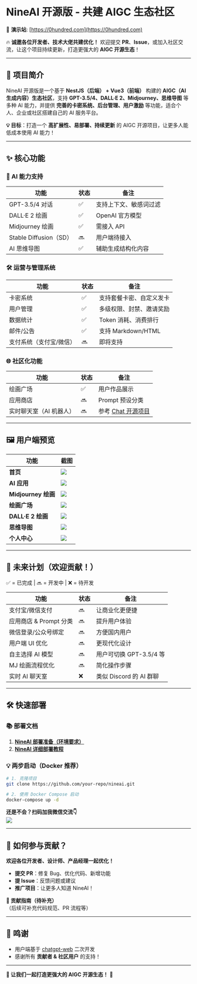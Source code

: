 # **NineAI 开源版 - 共建 AIGC 生态社区**  

🚀 **演示站**: [https://0hundred.com](https://0hundred.com)  

🔥 **诚邀各位开发者、技术大佬共建优化！** 欢迎提交 **PR**、**Issue**，或加入社区交流，让这个项目持续更新，打造更强大的 **AIGC 开源生态**！  

---

## **📌 项目简介**  
NineAI 开源版是一个基于 **NestJS（后端） + Vue3（前端）** 构建的 **AIGC（AI生成内容）生态社区**，支持 **GPT-3.5/4、DALL·E 2、Midjourney、思维导图** 等多种 AI 能力，并提供 **完善的卡密系统、后台管理、用户激励** 等功能，适合个人、企业或社区搭建自己的 AI 服务平台。  

**💡 目标**：打造一个 **高扩展性、易部署、持续更新** 的 AIGC 开源项目，让更多人能低成本使用 AI 能力！  

---

## **✨ 核心功能**  

### **🤖 AI 能力支持**
| 功能 | 状态 | 备注 |
|------|------|------|
| GPT-3.5/4 对话 | ✅ | 支持上下文、敏感词过滤 |
| DALL·E 2 绘画 | ✅ | OpenAI 官方模型 |
| Midjourney 绘画 | ✅ | 需接入 API |
| Stable Diffusion（SD） | 🔜 | 用户端待接入 |
| AI 思维导图 | ✅ | 辅助生成结构化内容 |

### **🛠️ 运营与管理系统**
| 功能 | 状态 | 备注 |
|------|------|------|
| 卡密系统 | ✅ | 支持套餐卡密、自定义发卡 |
| 用户管理 | ✅ | 多级权限、封禁、邀请奖励 |
| 数据统计 | ✅ | Token 消耗、消费排行 |
| 邮件/公告 | ✅ | 支持 Markdown/HTML |
| 支付系统（支付宝/微信） | 🔜 | 即将支持 |

### **🌐 社区化功能**
| 功能 | 状态 | 备注 |
|------|------|------|
| 绘画广场 | ✅ | 用户作品展示 |
| 应用商店 | 🔜 | Prompt 预设分类 |
| 实时聊天室（AI 机器人） | 🔜 | 参考 [Chat 开源项目](https://chat.jiangly.com) |

---

## **🖼️ 用户端预览**
| 功能 | 截图 |
|------|------|
| **首页** | ![](https://my.haydenstudio.hk/photo/1.png) |
| **AI 应用** | ![](https://my.haydenstudio.hk/photo/6.png) |
| **Midjourney 绘画** | ![](https://my.haydenstudio.hk/photo/3.png) |
| **绘画广场** | ![](https://my.haydenstudio.hk/photo/2.png) |
| **DALL·E 2 绘画** | ![](https://my.haydenstudio.hk/photo/5.png) |
| **思维导图** | ![](https://my.haydenstudio.hk/photo/7.png) |
| **个人中心** | ![](https://my.haydenstudio.hk/photo/7.png) |

---

## **🚀 未来计划（欢迎贡献！）**
✅ = 已完成 | 🔜 = 开发中 | ❌ = 待开发  

| 功能 | 状态 | 备注 |
|------|------|------|
| 支付宝/微信支付 | 🔜 | 让商业化更便捷 |
| 应用商店 & Prompt 分类 | 🔜 | 提升用户体验 |
| 微信登录/公众号绑定 | 🔜 | 方便国内用户 |
| 用户端 UI 优化 | 🔜 | 更现代化设计 |
| 自主选择 AI 模型 | 🔜 | 用户可切换 GPT-3.5/4 等 |
| MJ 绘画流程优化 | 🔜 | 简化操作步骤 |
| 实时 AI 聊天室 | ❌ | 类似 Discord 的 AI 群聊 |

---

## **🛠️ 快速部署**
### **📚 部署文档**
1. **[NineAI 部署准备（环境要求）](https://www.jiangly.com/article/detail/57)**  
2. **[NineAI 详细部署教程](https://www.jiangly.com/article/detail/58)**  

### **💡 两步启动（Docker 推荐）**
```bash
# 1. 克隆项目
git clone https://github.com/your-repo/nineai.git

# 2. 使用 Docker Compose 启动
docker-compose up -d
```
**还是不会？扫码加我微信交流👇**  
![](https://qr.haydenstudio.hk/console/upload/IMG_0122_9053.png)

---

## **🤝 如何参与贡献？**
**欢迎各位开发者、设计师、产品经理一起优化！**  
- **提交 PR**：修复 Bug、优化代码、新增功能  
- **提 Issue**：反馈问题或建议  
- **推广项目**：让更多人知道 NineAI！  

**📌 贡献指南（待补充）**  
（后续可补充代码规范、PR 流程等）  

---

## **🙏 鸣谢**
- 用户端基于 [chatgpt-web](https://github.com/Chanzhaoyu/chatgpt-web) 二次开发  
- 感谢所有 **贡献者 & 社区用户** 的支持！  

---

**🌟 让我们一起打造更强大的 AIGC 开源生态！** 🚀
